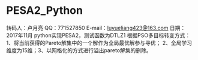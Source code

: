 # PESA2_Python
转码人：卢月亮 QQ：771527850 E-mail：luyueliang423@163.com 日期：2017年11月 python实现PESA2，测试函数为DTLZ1 根据PSO多目标转变方式：1、将当前获得的Pareto解集中的一个解作为全局最优解参与寻优； 2、全局学习维度为15维；3、以网格化的方式进行溢出pareto解集的删除。
